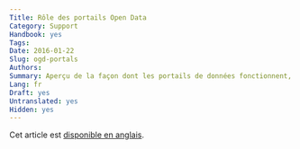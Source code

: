 ```yaml
---
Title: Rôle des portails Open Data
Category: Support
Handbook: yes
Tags:
Date: 2016-01-22
Slug: ogd-portals
Authors:
Summary: Aperçu de la façon dont les portails de données fonctionnent, comment y publier des données, et où les trouver.
Lang: fr
Draft: yes
Untranslated: yes
Hidden: yes
---
```


Cet article est [disponible en anglais](/en/support/ogd-portals).
